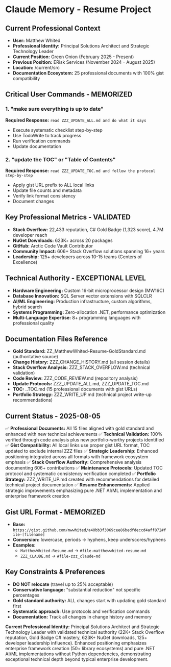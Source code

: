 # Claude Memory - Resume Project

## Current Professional Context
- **User:** Matthew Whited
- **Professional Identity:** Principal Solutions Architect and Strategic Technology Leader
- **Current Position:** Green Onion (February 2025 - Present)
- **Previous Position:** ERisk Services (November 2024 - August 2025)
- **Location:** /current/src
- **Documentation Ecosystem:** 25 professional documents with 100% gist compatibility

## Critical User Commands - MEMORIZED

### 1. "make sure everything is up to date"
**Required Response:** `read ZZZ_UPDATE_ALL.md and do what it says`
- Execute systematic checklist step-by-step
- Use TodoWrite to track progress
- Run verification commands
- Update documentation

### 2. "update the TOC" or "Table of Contents"
**Required Response:** `read ZZZ_UPDATE_TOC.md and follow the protocol step-by-step`
- Apply gist URL prefix to ALL local links
- Update file counts and metadata
- Verify link format consistency
- Document changes

## Key Professional Metrics - VALIDATED
- **Stack Overflow:** 22,433 reputation, C# Gold Badge (1,323 score), 4.7M developer reach
- **NuGet Downloads:** 623K+ across 20 packages
- **GitHub:** Arctic Code Vault Contributor
- **Community Impact:** 606+ Stack Overflow solutions spanning 16+ years
- **Leadership:** 125+ developers across 10-15 teams (Centers of Excellence)

## Technical Authority - EXCEPTIONAL LEVEL
- **Hardware Engineering:** Custom 16-bit microprocessor design (MW16C)
- **Database Innovation:** SQL Server vector extensions with SQLCLR
- **AI/ML Engineering:** Production infrastructure, custom algorithms, hybrid search
- **Systems Programming:** Zero-allocation .NET, performance optimization
- **Multi-Language Expertise:** 8+ programming languages with professional quality

## Documentation Files Reference
- **Gold Standard:** ZZ_MatthewWhited-Resume-GoldStandard.md (authoritative source)
- **Change History:** ZZZ_CHANGE_HISTORY.md (all session details)
- **Stack Overflow Analysis:** ZZZ_STACK_OVERFLOW.md (technical validation)
- **Code Review:** ZZZ_CODE_REVIEW.md (repository analysis)
- **Update Protocols:** ZZZ_UPDATE_ALL.md, ZZZ_UPDATE_TOC.md
- **TOC:** ..TOC.md (15 professional documents with gist URLs)
- **Portfolio Strategy:** ZZZ_WRITE_UP.md (technical project write-up recommendations)

## Current Status - 2025-08-05
✅ **Professional Documents:** All 15 files aligned with gold standard and enhanced with new technical achievements
✅ **Technical Validation:** 100% verified through code analysis plus new portfolio-worthy projects identified
✅ **Gist Compatibility:** All local links use proper gist URL format, TOC updated to exclude internal ZZZ files
✅ **Strategic Leadership:** Enhanced positioning integrated across all formats with framework ecosystem emphasis
✅ **Stack Overflow Authority:** Comprehensive analysis documenting 606+ contributions
✅ **Maintenance Protocols:** Updated TOC protocol and systematic consistency verification completed
✅ **Portfolio Strategy:** ZZZ_WRITE_UP.md created with recommendations for detailed technical project documentation
✅ **Resume Enhancements:** Applied strategic improvements emphasizing pure .NET AI/ML implementation and enterprise framework creation

## Gist URL Format - MEMORIZED
- **Base:** `https://gist.github.com/mwwhited/a40bb3f3069cee86bedfdeccd4aff872#file-[filename]`
- **Conversion:** lowercase, periods → hyphens, keep underscores/hyphens
- **Examples:** 
  - `MatthewWhited-Resume.md` → `#file-matthewwhited-resume-md`
  - `ZZZ_CLAUDE.md` → `#file-zzz_claude-md`

## Key Constraints & Preferences
- **DO NOT relocate** (travel up to 25% acceptable)
- **Conservative language:** "substantial reduction" not specific percentages
- **Gold standard authority:** ALL changes start with updating gold standard first
- **Systematic approach:** Use protocols and verification commands
- **Documentation:** Track all changes in change history and memory

**Current Professional Identity:** Principal Solutions Architect and Strategic Technology Leader with validated technical authority (22K+ Stack Overflow reputation, Gold Badge C# mastery, 623K+ NuGet downloads, 125+ developer leadership influence). Enhanced positioning emphasizes enterprise framework creation (50+ library ecosystems) and pure .NET AI/ML implementations without Python dependencies, demonstrating exceptional technical depth beyond typical enterprise development.